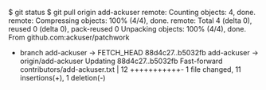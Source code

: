 $ git status
$ git pull origin add-ackuser 
remote: Counting objects: 4, done.
remote: Compressing objects: 100% (4/4), done.
remote: Total 4 (delta 0), reused 0 (delta 0), pack-reused 0
Unpacking objects: 100% (4/4), done.
From github.com:ackuser/patchwork
 * branch            add-ackuser -> FETCH_HEAD
   88d4c27..b5032fb  add-ackuser -> origin/add-ackuser
Updating 88d4c27..b5032fb
Fast-forward
 contributors/add-ackuser.txt | 12 +++++++++++-
 1 file changed, 11 insertions(+), 1 deletion(-)
